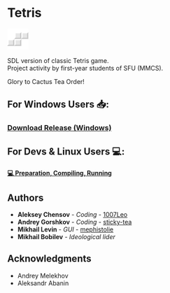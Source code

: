 # Tetris

![Figure](https://github.com/cactus-knights/tetris/blob/master/favicon.png)

SDL version of classic Tetris game.  
Project activity by first-year students of SFU (MMCS).  

Glory to Cactus Tea Order!

## For Windows Users 📥:
### [Download Release (Windows)](https://github.com/cactus-knights/tetris/releases)

## For Devs & Linux Users 💻:
#### [💻 Preparation, Compiling, Running](https://github.com/cactus-knights/tetris/blob/master/Preparation.md)

## Authors

* **Aleksey Chensov** - *Coding* - [1007Leo](https://github.com/1007Leo)
* **Andrey Gorshkov** - *Coding* - [sticky-tea](https://github.com/sticky-tea)
* **Mikhail Levin** - *GUI* - [mephistolie](https://github.com/mephistolie)
* **Mikhail Bobilev** - *Ideological lider*

## Acknowledgments
* Andrey Melekhov
* Aleksandr Abanin
